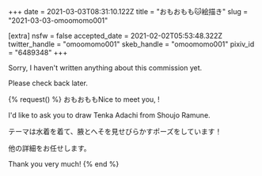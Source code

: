+++
date = 2021-03-03T08:31:10.122Z
title = "おもおもも🐱絵描き"
slug = "2021-03-03-omoomomo001"

[extra]
nsfw = false
accepted_date = 2021-02-02T05:53:48.322Z
twitter_handle = "omoomomo001"
skeb_handle = "omoomomo001"
pixiv_id = "6489348"
+++

Sorry, I haven't written anything about this commission yet.

Please check back later.

{% request() %}
おもおももNice to meet you, <TODO>!

I'd like to ask you to draw Tenka Adachi from Shoujo Ramune.

テーマは水着を着て、腋とへそを見せびらかすポーズをしています！

他の詳細をお任せします。

Thank you very much!
{% end %}
